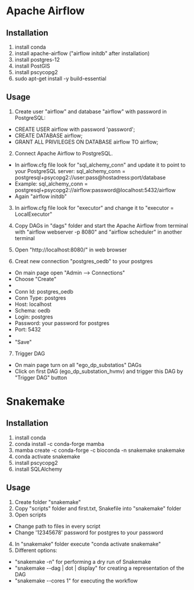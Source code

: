 # Apache Airflow

## Installation

1. install conda 
2. install apache-airflow ("airflow initdb" after installation) 
3. install postgres-12
4. install PostGIS
5. install pscycopg2
6. sudo apt-get install -y build-essential 

## Usage

1. Create user "airflow" and database "airflow" with password in PostgreSQL:
* CREATE USER airflow with password 'password';
* CREATE DATABASE airflow;
* GRANT ALL PRIVILEGES ON DATABASE airflow TO airflow; 

2. Connect Apache Airflow to PostgreSQL. 
* In airflow.cfg file look for "sql_alchemy_conn" and update it to point to your PostgreSQL server: sql_alchemy_conn = postgresql+psycopg2://user:pass@hostadress:port/database
* Example: sql_alchemy_conn = postgresql+psycopg2://airflow:password@localhost:5432/airflow
* Again "airflow initdb"

3. In airflow.cfg file look for "executor" and change it to "executor = LocalExecutor"

4. Copy DAGs in "dags" folder and start the Apache Airflow from terminal with "airflow webserver -p 8080" and "airflow scheduler" in another terminal

5. Open "http://localhost:8080/" in web browser

6. Creat new connection "postgres_oedb" to your postgres
* On main page open "Admin --> Connections"
* Choose "Create"
* 
* Conn Id: postgres_oedb
* Conn Type: postgres
* Host: localhost
* Schema: oedb
* Login: postgres
* Password: your password for postgres
* Port: 5432
* 
* "Save"

7. Trigger DAG
* On main page turn on all "ego_dp_substatios" DAGs
* Click on first DAG (ego_dp_substation_hvmv) and trigger this DAG by "Trigger DAG" button



# Snakemake

## Installation

1. install conda 
2. conda install -c conda-forge mamba
3. mamba create -c conda-forge -c bioconda -n snakemake snakemake
4. conda activate snakemake
5. install pscycopg2
6. install SQLAlchemy

## Usage

1. Create folder "snakemake"
2. Copy "scripts" folder and first.txt, Snakefile into "snakemake" folder
3. Open scripts
* Change path to files in every script
* Change '12345678' password for postgres to your password 
4. In "snakemake" folder execute "conda activate snakemake"
5. Different options:
* "snakemake -n" for performing a dry run of Snakemake 
* "snakemake --dag | dot | display" for creating a representation of the DAG
* "snakemake --cores 1" for executing the workflow 
 
